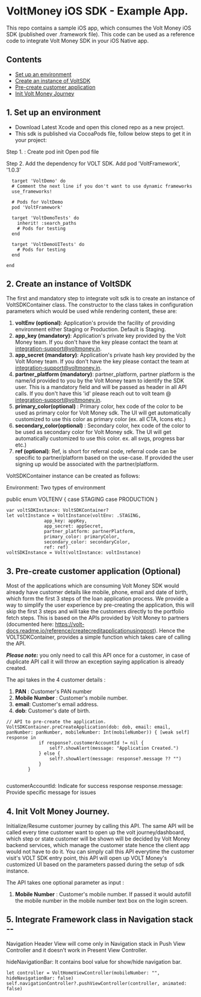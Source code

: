 # VoltMoney iOS SDK - Example App.

This repo contains a sample iOS app, which consumes the Volt Money iOS SDK (published over .framework file). This code can be used as a reference code to integrate Volt Money SDK in your iOS Native app.

## Contents
* [Set up an environment](#set-up-an-environment)
* [Create an instance of VoltSDK](#create-voltsdk-instance)
* [Pre-create customer application](#precreate-application)
* [Init Volt Money Journey](#init-volt-money-journey)

## 1. Set up an environment 

* Download Latest Xcode and open this cloned repo as a new project.
* This sdk is published via CocoaPods file, follow below steps to get it in your project: 

Step 1. : Create pod init
          Open pod file

Step 2. Add the dependency for VOLT SDK. 
 Add pod 'VoltFramework', '1.0.3'
	  
```  
  target 'VoltDemo' do
  # Comment the next line if you don't want to use dynamic frameworks
  use_frameworks!

  # Pods for VoltDemo
  pod 'VoltFramework'

  target 'VoltDemoTests' do
    inherit! :search_paths
    # Pods for testing
  end

  target 'VoltDemoUITests' do
    # Pods for testing
  end

end
```

## 2. Create an instance of VoltSDK

The first and mandatory step to integrate volt sdk is to create an instance of VoltSDKContainer class. The constructor to the class takes in configuration parameters which would be used while rendering content, these are: 

1. **voltEnv (optional)**: Application's provide the facility of providing environment either Staging or Production. Default is Staging. 
2. **app_key (mandatory)**: Application's private key provided by the Volt Money team. If you don't have the key please contact the team at integration-support@voltmoney.in. 
3. **app_secret (mandatory)**: Application's private hash key provided by the Volt Money team. If you don't have the key please contact the team at integration-support@voltmoney.in. 
4. **partner_platform (mandatory)**: partner_platform, partner platform is the name/id provided to you by the Volt Money team to identify the SDK user. This is a mandatory field and will be passed as header in all API calls. If you don't have this 'id' please reach out to volt team @ integration-support@voltmoney.in.
5. **primary_color(optional)** : Primary color, hex code of the color to be used as primary color for Volt Money sdk. The UI will get automatically customized to use this color as primary color (ex. all CTA, Icons etc.) 
6. **secondary_color(optional)** : Secondary color, hex code of the color to be used as secondary color for Volt Money sdk. The UI will get automatically customized to use this color. ex. all svgs, progress bar etc.)
7. **ref (optional)**: Ref, is short for referral code, referral code can be specific to partner/platform based on the use-case. If provided the user signing up would be associated with the partner/platform. 

VoltSDKContainer instance can be created as follows: 

Environment: Two types of environment

public enum VOLTENV {
    case STAGING
    case PRODUCTION
}

  ```
  var voltSDKInstance: VoltSDKContainer?
  let voltInstance = VoltInstance(voltEnv: .STAGING,
  				app_key: appKey,
  				app_secret: appSecret,
				partner_platform: partnerPlatform,
				primary_color: primaryColor,
				secondary_color: secondaryColor,
				ref: ref)
  voltSDKInstance = Volt(voltInstance: voltInstance)
  
  ```
 
## 3. Pre-create customer application (Optional) 

Most of the applications which are consuming Volt Money SDK would already have customer details like mobile, phone, email and date of birth, which form the first 3 steps of the loan application process. We provide a way to simplify the user experience by pre-creating the application, this will skip the first 3 steps and will take the customers directly to the portfolio fetch steps. This is based on the  APIs provided by  Volt Money  to partners (documented here: https://volt-docs.readme.io/reference/createcreditapplicationusingpost). Hence the VOLTSDKContainer, provides a simple function which takes care of calling the API. 

***Please note:*** you only need to call this API once for a customer, in case of duplicate API call it will throw an exception saying application is already created.

The api takes in the 4 customer details : 

1. **PAN** : Customer's PAN number 
2. **Mobile Number** : Customer's mobile number. 
3. **email**: Customer's email address. 
4. **dob**: Customer's date of birth. 


```
// API to pre-create the application. 
VoltSDKContainer.preCreateApplication(dob: dob, email: email, panNumber: panNumber, mobileNumber: Int(mobileNumber)) { [weak self] response in
            if response?.customerAccountId != nil {
                self?.showAlert(message: "Application Created.")
            } else {
                self?.showAlert(message: response?.message ?? "")
            }
        }
	
``` 
customerAccountId: Indicate for success response
response.message:  Provide specific message for issues


## 4. Init Volt Money Journey. 

Initialize/Resume customer journey by calling this API. The same API will be called every time customer want to open up the volt journey/dashboard, which step or state customer will be shown will be decided by Volt Money backend services, which manage the customer state hence the client app would not have to do it. You can simply call this API everytime the customer visit's VOLT SDK entry point, this API will open up VOLT Money's customized UI based on the parameters passed during the setup of sdk instance.

The API takes one optional parameter as input : 

1. **Mobile Number** : Customer's mobile number. If passed it would autofill the mobile number in the mobile number text box on the login screen. 

## 5. Integrate Framework class in Navigation stack --
Navigation Header View will come only in Navigation stack in Push View Controller and it doesn't work in Present View Controller.

hideNavigationBar: It contains bool value for show/hide navigation bar.
```
let controller = VoltHomeViewController(mobileNumber: "", hideNavigationBar: false)
self.navigationController?.pushViewController(controller, animated: false)
 
```
 

